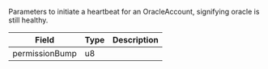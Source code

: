 Parameters to initiate a heartbeat for an OracleAccount, signifying oracle is still healthy.

| Field          | Type | Description |
| -------------- | ---- | ----------- |
| permissionBump | u8   |             |
